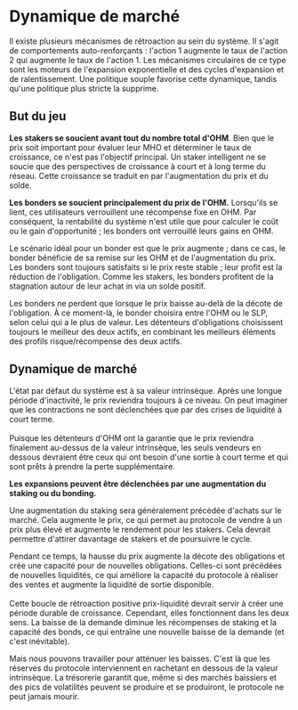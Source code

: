 # Dynamique de marché

Il existe plusieurs mécanismes de rétroaction au sein du système. Il s'agit de comportements auto-renforçants : l'action 1 augmente le taux de l'action 2 qui augmente le taux de l'action 1. Les mécanismes circulaires de ce type sont les moteurs de l'expansion exponentielle et des cycles d'expansion et de ralentissement. Une politique souple favorise cette dynamique, tandis qu'une politique plus stricte la supprime.

## But du jeu

**Les stakers se soucient avant tout du nombre total d'OHM**. Bien que le prix soit important pour évaluer leur MHO et déterminer le taux de croissance, ce n'est pas l'objectif principal. Un staker intelligent ne se soucie que des perspectives de croissance à court et à long terme du réseau. Cette croissance se traduit en par l'augmentation du prix et du solde.

**Les bonders se soucient principalement du prix de l'OHM.** Lorsqu'ils se lient, ces utilisateurs verrouillent une récompense fixe en OHM. Par conséquent, la rentabilité du système n'est utile que pour calculer le coût ou le gain d'opportunité ; les bonders ont verrouillé leurs gains en OHM.

Le scénario idéal pour un bonder est que le prix augmente ; dans ce cas, le bonder bénéficie de sa remise sur les OHM et de l'augmentation du prix. Les bonders sont toujours satisfaits si le prix reste stable ; leur profit est la réduction de l'obligation. Comme les stakers, les bonders profitent de la stagnation autour de leur achat in via un solde positif.

Les bonders ne perdent que lorsque le prix baisse au-delà de la décote de l'obligation. À ce moment-là, le bonder choisira entre l'OHM ou le SLP, selon celui qui a le plus de valeur. Les détenteurs d'obligations choisissent toujours le meilleur des deux actifs, en combinant les meilleurs éléments des profils risque/récompense des deux actifs.

## Dynamique de marché

L'état par défaut du système est à sa valeur intrinsèque. Après une longue période d'inactivité, le prix reviendra toujours à ce niveau. On peut imaginer que les contractions ne sont déclenchées que par des crises de liquidité à court terme. \
\
Puisque les détenteurs d'OHM ont la garantie que le prix reviendra finalement au-dessus de la valeur intrinsèque, les seuls vendeurs en dessous devraient être ceux qui ont besoin d'une sortie à court terme et qui sont prêts à prendre la perte supplémentaire.

**Les expansions peuvent être déclenchées par une augmentation du staking ou du bonding.**

Une augmentation du staking sera généralement précédée d'achats sur le marché. Cela augmente le prix, ce qui permet au protocole de vendre à un prix plus élevé et augmente le rendement pour les stakers. Cela devrait permettre d'attirer davantage de stakers et de poursuivre le cycle.

Pendant ce temps, la hausse du prix augmente la décote des obligations et crée une capacité pour de nouvelles obligations. Celles-ci sont précédées de nouvelles liquidités, ce qui améliore la capacité du protocole à réaliser des ventes et augmente la liquidité de sortie disponible.\
\
Cette boucle de rétroaction positive prix-liquidité devrait servir à créer une période durable de croissance. Cependant, elles fonctionnent dans les deux sens. La baisse de la demande diminue les récompenses de staking et la capacité des bonds, ce qui entraîne une nouvelle baisse de la demande (et c'est inévitable).

Mais nous pouvons travailler pour atténuer les baisses. C'est là que les réserves du protocole interviennent en rachetant en dessous de la valeur intrinsèque. La trésorerie garantit que, même si des marchés baissiers et des pics de volatilités peuvent se produire et se produiront, le protocole ne peut jamais mourir.
